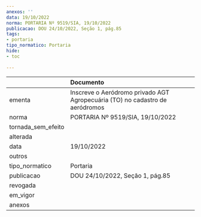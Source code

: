 ```yaml
---
anexos: ''
data: 19/10/2022
norma: PORTARIA Nº 9519/SIA, 19/10/2022
publicacao: DOU 24/10/2022, Seção 1, pág.85
tags:
- portaria
tipo_normatico: Portaria
hide: 
- toc 
 
---
```


|                    | Documento                                                                    |
|:-------------------|:-----------------------------------------------------------------------------|
| ementa             | Inscreve o Aeródromo privado AGT Agropecuária (TO) no cadastro de aeródromos |
| norma              | PORTARIA Nº 9519/SIA, 19/10/2022                                             |
| tornada_sem_efeito |                                                                              |
| alterada           |                                                                              |
| data               | 19/10/2022                                                                   |
| outros             |                                                                              |
| tipo_normatico     | Portaria                                                                     |
| publicacao         | DOU 24/10/2022, Seção 1, pág.85                                              |
| revogada           |                                                                              |
| em_vigor           |                                                                              |
| anexos             |                                                                              |